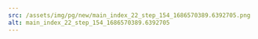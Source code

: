 ```yaml
---
src: /assets/img/pg/new/main_index_22_step_154_1686570389.6392705.png
alt: main_index_22_step_154_1686570389.6392705
---
```


